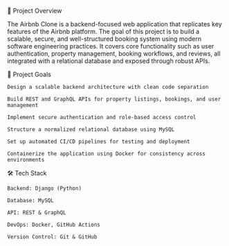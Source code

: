 📍 Project Overview

The Airbnb Clone is a backend-focused web application that replicates key features of the Airbnb platform. The goal of this project is to build a scalable, secure, and well-structured booking system using modern software engineering practices. It covers core functionality such as user authentication, property management, booking workflows, and reviews, all integrated with a relational database and exposed through robust APIs.

🎯 Project Goals

    Design a scalable backend architecture with clean code separation

    Build REST and GraphQL APIs for property listings, bookings, and user management

    Implement secure authentication and role-based access control

    Structure a normalized relational database using MySQL

    Set up automated CI/CD pipelines for testing and deployment

    Containerize the application using Docker for consistency across environments

🛠️ Tech Stack

    Backend: Django (Python)

    Database: MySQL

    API: REST & GraphQL

    DevOps: Docker, GitHub Actions

    Version Control: Git & GitHub

